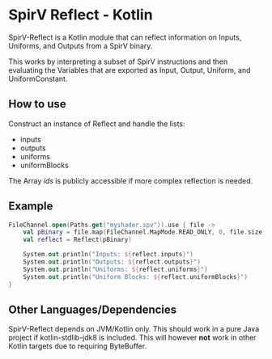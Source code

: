 # SpirV Reflect - Kotlin
SpirV-Reflect is a Kotlin module that can reflect information on Inputs, Uniforms,
and Outputs from a SpirV binary.

This works by interpreting a subset of SpirV instructions and then evaluating the
Variables that are exported as Input, Output, Uniform, and UniformConstant.

## How to use
Construct an instance of Reflect and handle the lists: 
* inputs
* outputs
* uniforms
* uniformBlocks

The Array _ids_ is publicly accessible if more complex reflection is needed.

## Example
``` kotlin
FileChannel.open(Paths.get("myshader.spv")).use { file ->
    val pBinary = file.map(FileChannel.MapMode.READ_ONLY, 0, file.size())
    val reflect = Reflect(pBinary)

    System.out.println("Inputs: ${reflect.inputs}")
    System.out.println("Outputs: ${reflect.outputs}")
    System.out.println("Uniforms: ${reflect.uniforms}")
    System.out.println("Uniform Blocks: ${reflect.uniformBlocks}")
}
```
## Other Languages/Dependencies
SpirV-Reflect depends on JVM/Kotlin only. This should work in a pure Java project
if kotlin-stdlib-jdk8 is included. This will however __not__ work in other Kotlin
targets due to requiring ByteBuffer.
